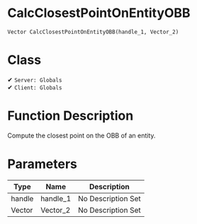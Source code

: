 # CalcClosestPointOnEntityOBB
```
Vector CalcClosestPointOnEntityOBB(handle_1, Vector_2)
```
# Class
✔ `Server: Globals`  
✔ `Client: Globals`  

# Function Description
Compute the closest point on the OBB of an entity.
# Parameters
Type|Name|Description
--|--|--
handle|handle_1|No Description Set
Vector|Vector_2|No Description Set
